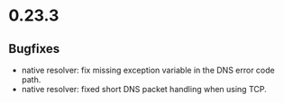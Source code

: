 # 0.23.3

## Bugfixes

* native resolver: fix missing exception variable in the DNS error code path.
* native resolver: fixed short DNS packet handling when using TCP.